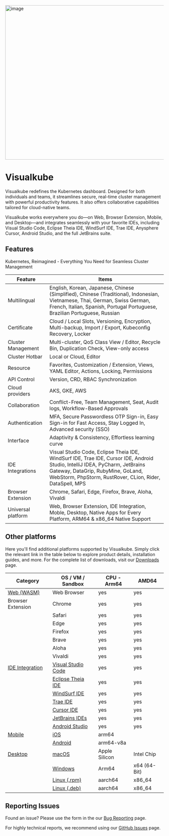 <img width="1024" height="489" alt="image" src="https://github.com/user-attachments/assets/942e6cbb-6715-48b6-8b54-ada38ababb64" />

# Visualkube

Visualkube redefines the Kubernetes dashboard. 
Designed for both individuals and teams, it streamlines secure, real-time cluster management with powerful productivity features. 
It also offers collaborative capabilities tailored for cloud-native teams.  

Visualkube works everywhere you do—on Web, Browser Extension, Mobile, and Desktop—and integrates seamlessly with your favorite IDEs, including Visual Studio Code, Eclipse Theia IDE, WindSurf IDE, Trae IDE, Anysphere Cursor, Android Studio, and the full JetBrains suite.

## Features

Kubernetes, Reimagined - Everything You Need for Seamless Cluster Management


| Feature            | Items                                                                                                                                    | 
|--------------------|------------------------------------------------------------------------------------------------------------------------------------------| 
| Multilingual       | English, Korean, Japanese, Chinese (Simplified), Chinese (Traditional), Indonesian, Vietnamese, Thai, German, Swiss German, French, Italian, Spanish, Portugal Portuguese, Brazilian Portuguese, Russian |
| Certificate        | Cloud / Local Slots, Versioning, Encryption, Multi-backup, Import / Export, Kubeconfig Recovery, Locker                                  |
| Cluster Management | Multi-cluster, QoS Class View / Editor, Recycle Bin, Duplication Check, View-only access                                                 |
| Cluster Hotbar     | Local or Cloud, Editor                                                                                                                   |
| Resource           | Favorites, Customization / Extension, Views, YAML Editor, Actions, Locking, Permissions                                                  |
| API Control        | Version, CRD, RBAC Synchronization                                                                                                       |
| Cloud providers    | AKS, GKE, AWS                                                                                                                            |
| Collaboration      | Conflict-Free, Team Management, Seat, Audit logs, Workflow-Based Approvals                                                               |
| Authentication     | MFA, Secure Passwordless OTP Sign-in, Easy Sign-in for Fast Access, Stay Logged In, Advanced security (SSO)                              |
| Interface          | Adaptivity & Consistency, Effortless learning curve                                                                                      |
| IDE Integrations   | Visual Studio Code, Eclipse Theia IDE, WindSurf IDE, Trae IDE, Cursor IDE, Android Studio, IntelliJ IDEA, PyCharm, JetBrains Gateway, DataGrip, RubyMine, GoLand, WebStorm, PhpStorm, RustRover, CLion, Rider, DataSpell, MPS |
| Browser Extension  | Chrome, Safari, Edge, Firefox, Brave, Aloha, Vivaldi |
| Universal platform | Web, Browser Extension, IDE Integration, Moble, Desktop, Native Apps for Every Platform, ARM64 & x86_64 Native Support                   |


## Other platforms

Here you'll find additional platforms supported by Visualkube. Simply click the relevant link in the table below to explore product details, installation guides, and more. For the complete list of downloads, visit our [Downloads](https://www.visualkube.com/download) page.

| Category                                                                   | OS / VM / Sandbox                                                                     | CPU - Arm64                                                | AMD64        | 
|----------------------------------------------------------------------------|---------------------------------------------------------------------------------------|------------------------------------------------------------| ------------ |
| [Web (WASM)](https://www.visualkube.com/download/web)                      | Web Browser                                                                           | yes                                                        | yes          |
| Browser Extension                                                          | Chrome                                                                                | yes                                                        | yes          |
|                                                                            | Safari                                                                                | yes                                                        | yes          |
|                                                                            | Edge                                                                                  | yes                                                        | yes          |
|                                                                            | Firefox                                                                               | yes                                                        | yes          |
|                                                                            | Brave                                                                                 | yes                                                        | yes          |
|                                                                            | Aloha                                                                                 | yes                                                        | yes          |
|                                                                            | Vivaldi                                                                               | yes                                                        | yes          |
| [IDE Integration](https://www.visualkube.com/download/extension_plugin)    | [Visual Studio Code](https://www.visualkube.com/download/extension_plugin/vscode)     | yes                                                        | yes          |
|                                                                            | [Eclipse Theia IDE](https://www.visualkube.com/download/extension_plugin/theia)       | yes                                                        | yes          |
|                                                                            | [WindSurf IDE](https://www.visualkube.com/download/extension_plugin/windsurf)         | yes                                                        | yes          |
|                                                                            | [Trae IDE](https://www.visualkube.com/download/extension_plugin/trae)                 | yes                                                        | yes          |
|                                                                            | [Cursor IDE](https://www.visualkube.com/download/extension_plugin/cursor)             | yes                                                        | yes          |
|                                                                            | [JetBrains IDEs](https://www.visualkube.com/download/extension_plugin/intellij_idea)  | yes                                                        | yes          |
|                                                                            | [Android Studio](https://www.visualkube.com/download/extension_plugin/android_studio) | yes                                                        | yes          |
| [Mobile](https://www.visualkube.com/download/mobile)                       | [iOS](https://www.visualkube.com/download/mobile/ios)                                 | arm64                                                      |              |
|                                                                            | [Android](https://www.visualkube.com/download/mobile/android)                         | arm64-v8a                                                  |              |
| [Desktop](https://www.visualkube.com/download/desktop)                     | [macOS](https://www.visualkube.com/download/desktop/macos)                            | Apple Silicon                                              | Intel Chip   |
|                                                                            | [Windows](https://www.visualkube.com/download/desktop/windows)                        | Arm64                                                      | x64 (64-Bit) |
|                                                                            | [Linux (.rpm)](https://www.visualkube.com/download/desktop/linux/rpm)                 | aarch64                                                    | x86_64       |
|                                                                            | [Linux (.deb)](https://www.visualkube.com/download/desktop/linux)                     | aarch64                                                    | x86_64       |


## Reporting Issues

Found an issue? Please use the form in the our [Bug Reporting](https://www.visualkube.com/contact/bug-reporting) page.

For highly technical reports, we recommend using our [GitHub Issues](https://github.com/infradise/visualkube/issues) page.
